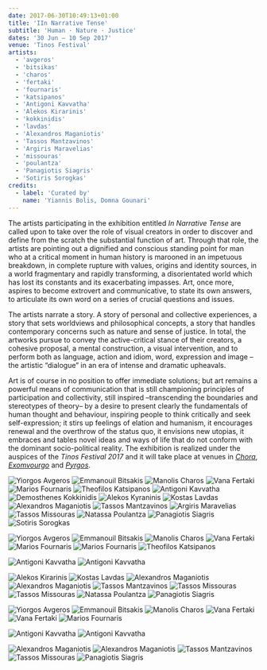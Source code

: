 ```yaml
---
date: 2017-06-30T10:49:13+01:00
title: 'IIn Narrative Tense'
subtitle: 'Human · Nature · Justice'
dates: '30 Jun – 10 Sep 2017'
venue: 'Tinos Festival'
artists:
  - 'avgeros'
  - 'bitsikas'
  - 'charos' 
  - 'fertaki'
  - 'fournaris'
  - 'katsipanos'
  - 'Antigoni Kavvatha'
  - 'Alekos Kirarinis'
  - 'kokkinidis'
  - 'lavdas'
  - 'Alexandros Maganiotis'
  - 'Tassos Mantzavinos'
  - 'Argiris Maravelias'
  - 'missouras'
  - 'poulantza'
  - 'Panagiotis Siagris'
  - 'Sotiris Sorogkas'
credits:
  - label: 'Curated by'
    name: 'Yiannis Bolis, Domna Gounari'
---
```

The artists participating in the exhibition entitled *In Narrative Tense* are called upon to take over the role of visual creators in order to discover and define from the scratch the substantial function of art. Through that role, the artists are pointing out a dignified and conscious standing point for man who at a critical moment in human history is marooned in an impetuous breakdown, in complete rupture with values, origins and identity sources, in a world fragmentary and rapidly transforming, a disorientated world which has lost its constants and its exacerbating impasses. Art, once more, aspires to become extrovert and communicative, to state its own answers, to articulate its own word on a series of crucial questions and issues.

The artists narrate a story. A story of personal and collective experiences, a story that sets worldviews and philosophical concepts, a story that handles contemporary concerns such as nature and sense of justice. In total, the artworks pursue to convey the active-critical stance of their creators, a cohesive proposal, a mental construction, a visual intervention, and to perform both as language, action and idiom, word, expression and image –the artistic “dialogue” in an era of intense and
dramatic upheavals.

Art is of course in no position to offer immediate solutions; but art remains a powerful means of communication that is still championing principles of participation and collectivity, still inspired –transcending the boundaries and stereotypes of theory– by a desire to present clearly the fundamentals of human thought and behaviour, inspiring people to think critically and seek self-expression; it stirs up feelings of elation and humanism, it encourages renewal and the overthrow of the status quo, it envisions new utopias, it embraces and tables novel ideas and ways of life that do not conform with the dominant socio-political reality.
The exhibition is realized under the auspices of the *Tinos Festival 2017* and it will take place at venues in [*Chora*](#chora), [*Exomvourgo*](#exomvourgo) and [*Pyrgos*](#pyrgos).

![Yiorgos Avgeros](/exhibitions/tinos-2017/avgeros-01_1280x921.jpg)
![Emmanouil Bitsakis](/exhibitions/tinos-2017/bitsakis_1274x1280.jpg)
![Manolis Charos](/exhibitions/tinos-2017/charos-02_1005x1280.jpg)
![Vana Fertaki](/exhibitions/tinos-2017/vana_fertaki_919x1280.jpg)
![Marios Fournaris](/exhibitions/tinos-2017/marios_fournaris_959x1280.jpg)
![Theofilos Katsipanos](/exhibitions/tinos-2017/group/katsipanos-01_530x1280.jpg )
![Antigoni Kavvatha](/exhibitions/tinos-2017/antigoni_kavvatha_952x1280.jpg)
![Demosthenes Kokkinidis](/exhibitions/tinos-2017/dimosthenis_kokkinidis_1280x420.jpg)
![Alekos Kyraninis](/exhibitions/tinos-2017/alekos_kirarinis_960x1280.jpg)
![Kostas Lavdas](/exhibitions/tinos-2017/kostas_lavdas_946x1280.jpg)
![Alexandros Maganiotis](/exhibitions/tinos-2017/alexandros_maganiotis_1280x943.jpg)
![Tassos Mantzavinos](/exhibitions/tinos-2017/tasos_mantzavinos_1237x1280.jpg)
![Argiris Maravelias](/exhibitions/tinos-2017/argiris_maravelias_800x800.jpg)
![Tassos Missouras](/exhibitions/tinos-2017/tassos_missouras_1280x720.jpg)
![Natassa Poulantza](/exhibitions/tinos-2017/natassa_poulantza_1280x652.jpg)
![Panagiotis Siagris](/exhibitions/tinos-2017/panagiotis_siagris_965x1280.jpg)
![Sotiris Sorogkas](/exhibitions/tinos-2017/sotiris_sorogas_800x800.jpg)


![Yiorgos Avgeros](/exhibitions/tinos-2017/avgeros-07_1280x894.jpg)
![Emmanouil Bitsakis](/exhibitions/tinos-2017/emmanouil-bitsakis-1_920x1279.jpg)
![Manolis Charos](/exhibitions/tinos-2017/charos-01_1029x1280.jpg)
![Vana Fertaki](/exhibitions/tinos-2017/vana_fertaki_972x1280.jpg)
![Marios Fournaris](/exhibitions/tinos-2017/marios_fournaris2_1280x959.jpg)
![Marios Fournaris](/exhibitions/tinos-2017/marios_fournaris_3_941x1255.jpg)
![Theofilos Katsipanos](/exhibitions/tinos-2017/theofilos-katsipanos_433x1280_taller.jpg )

![Antigoni Kavvatha](/exhibitions/tinos-2017/antigoni_kavvatha_239x850_taller.jpg)
![Antigoni Kavvatha](/exhibitions/tinos-2017/antigoni_kavvatha_4_236x850_taller.jpg)

![Alekos Kirarinis](/exhibitions/tinos-2017/alekos_kirarinis_1276x849.jpg)
![Kostas Lavdas](/exhibitions/tinos-2017/kostas_lavdas_468x806.jpg)
![Alexandros Maganiotis](/exhibitions/tinos-2017/alexandros_maganiotis_3_942x1280.jpg)
![Alexandros Maganiotis](/exhibitions/tinos-2017/alexandros_maganiotis_4_669x869.jpg)
![Tassos Mantzavinos](/exhibitions/tinos-2017/tasos_mantzavinos_1280x1020.jpg)
![Tassos Missouras](/exhibitions/tinos-2017/group/missouras-03_963x1280.jpg )
![Tassos Missouras](/exhibitions/tinos-2017/group/missouras-04_807x1280.jpg)
![Natassa Poulantza](/exhibitions/tinos-2017/natassa_poulantza_2_1071x787.jpg)
![Panagiotis Siagris](/exhibitions/tinos-2017/panagiotis_siagris-2_1280x1273.jpg)

![Yiorgos Avgeros](/exhibitions/tinos-2017/avgeros-02_1009x1280.jpg)
![Emmanouil Bitsakis](i/exhibitions/tinos-2017mg/emmanouil-bitsakis_1280x1015.jpg)
![Manolis Charos](/exhibitions/tinos-2017/charos-02_1005x1280.jpg)
![Vana Fertaki](/exhibitions/tinos-2017/vana_fertaki_3_730x727.jpg)
![Vana Fertaki](/exhibitions/tinos-2017/fertaki-01_1200x1205.jpg)
![Marios Fournaris](/exhibitions/tinos-2017/marios_fournaris_1094x1280.jpg)

![Antigoni Kavvatha](/exhibitions/tinos-2017/antigoni_kavvatha_2_231x850_taller.jpg)
![Antigoni Kavvatha](/exhibitions/tinos-2017/antigoni_kavvatha_3_231x850_taller.jpg)

![Alexandros Maganiotis](/exhibitions/tinos-2017/maganiotis_kanenas_1280x733.jpg)
![Alexandros Maganiotis](/exhibitions/tinos-2017/alexandros-maganiotis_1024x710.jpg)
![Tassos Mantzavinos](/exhibitions/tinos-2017/tasos_mantzavinos_2_1102x1280.jpg)
![Tassos Missouras](/exhibitions/tinos-2017/group/missouras-02_1075x1280.jpg )
![Panagiotis Siagris](/exhibitions/tinos-2017/panagiotis_siagris_1280x1232.jpg)
